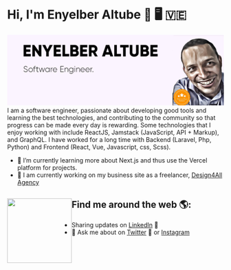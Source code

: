 # Hi, I'm Enyelber Altube 🤟 🖥 🇻🇪

<img src="https://github.com/Enyelber/Enyelber/blob/master/gh-header-image-cropped.png" alt="banner that says Enyelber Altube - software engineer, FullStack developher">
I am a software engineer, passionate about developing good tools and learning the best technologies, and contributing to the community so that progress can be made every day is rewarding. Some technologies that I enjoy working with include ReactJS, Jamstack (JavaScript, API + Markup), and GraphQL. I have worked for a long time with Backend (Laravel, Php, Python) and Frontend (React, Vue, Javascript, css, Scss). 

- 🌱 I’m currently learning more about Next.js and thus use the Vercel platform for projects.
- 🔭 I am currently working on my business site as a freelancer, <a href="https://www.design4allagency.com/"> Design4All Agency</a>

## Find me around the web 🌎: <a href="https://github.com/Enyelber"><img align="left" width="150" height="150" src="https://github.com/M0nica/M0nica/blob/main/octomonica/m0nica-octocat-rotating.gif?raw=true"></a>
- Sharing updates on <a href="https://www.linkedin.com/in/enyelberaltubejimenez/">LinkedIn</a> 💼
- 💬 Ask me about on <a href="https://twitter.com/enyelber">Twitter</a> 💼 or <a href="https://www.instagram.com/enyelber/">Instagram</a>


<!--
**Enyelber/Enyelber** is a ✨ _special_ ✨ repository because its `README.md` (this file) appears on your GitHub profile.

Here are some ideas to get you started:


- 👯 I’m looking to collaborate on ...
- 🤔 I’m looking for help with ...
- 💬 Ask me about ...
- 📫 How to reach me: ...
- 😄 Pronouns: ...
- ⚡ Fun fact: ...
-->
